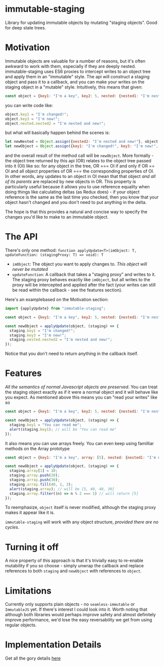 # immutable-staging
Library for updating immutable objects by mutating "staging objects". Good for deep state trees.

# Motivation
Immutable objects are valuable for a number of reasons, but it's often awkward to work with them, especially if they 
are deeply nested. immutable-staging uses ES6 proxies to intercept writes to an object tree and apply them in an "immutable" style.
The api will construct a staging object and pass it to a callback, and you can make your writes on the staging 
object in a "mutable" style. Intuitively, this means that given:

```javascript
const object = {key1: "I'm a key", key2: 5, nested: {nested1: "I'm nested!"}};
```

you can write code like:

```javascript
object.key1 = "I'm changed!";
object.key3 = "I'm new!";
object.nested.nested2 = "I'm nested and new!";
```

but what will basically happen behind the scenes is:

```javascript
let newNested = Object.assign({nested2: "I'm nested and new!"}, object.nested);
let newObject = Object.assign({key1: "I'm changed!", key3: "I'm new!", nested: newNested}, object);
```
and the overall result of the method call will be `newObject`. More formally - the object tree returned by this api (OR)
relates to the object tree passed into it (OI) like so: for any object in the tree, OR === OI if and only if OR == OI 
and all object properties of OR === the corresponding properties of OI. In other words, any updates to an object in OI 
mean that that object _and all of its parents_ are replaced by new objects in OR. This property is particularly useful 
because it allows you to use reference equality when doing things like calculating deltas (as Redux does) - if your 
object reference is the same as the last time you checked, then you know that your object hasn't changed and you don't 
need to put anything in the delta.

The hope is that this provides a natural and concise way to specify the changes you'd like to make to an immutable object.

# The API
There's only one method:
```function applyUpdate<T>(imObject: T, updateFunction: (stagingProxy: T) => void): T```
* `imObject`: The object you want to apply changes to. *This object will never be mutated*
* `updateFunction`: A callback that takes a "staging proxy" and writes to it. The staging proxy behaves exactly like `imObject`,
but all writes to the proxy will be intercepted and applied after the fact (your writes can still be read within the 
callback - see the features section). 

Here's an examplebased on the Motivation section:
```javascript
import {applyUpdate} from "immutable-staging";

const object = {key1: "I'm a key", key2: 5, nested: {nested1: "I'm nested!"}};

const newObject = applyUpdate(object, (staging) => {
  staging.key1 = "I'm changed!";
  staging.key3 = "I'm new!";
  staging.nested.nested2 = "I'm nested and new!";
});
```

Notice that you don't need to return anything in the callback itself.

# Features
*All the semantics of normal Javascript objects are preserved*. You can treat the staging object exactly as if it were a 
normal object and it will behave like you expect. As mentioned above this means you can "read your writes" like so

```javascript
const object = {key1: "I'm a key", key2: 5, nested: {nested1: "I'm nested!"}};

const newObject = applyUpdate(object, (staging) => {
  staging.key1 = "You can read me";
  alert(staging.key1); // will be "You can read me"
});
```
It also means you can use arrays freely. You can even keep using familliar methods on the Array prototype

```javascript
const object = {key1: "I'm a key", array: [5], nested: {nested1: "I'm nested!"}};

const newObject = applyUpdate(object, (staging) => {
  staging.array[1] = 10;
  staging.array.push(20);
  staging.array.push(30);
  staging.array.fill(40, 1, 3);
  alert(staging.array); // will be [5, 40, 40, 30]
  staging.array.filter((n) => n % 2 === 1) // will return [5]
});
```

To reemphasize, `object` itself is never modified, although the staging proxy makes it appear like it is.

`immutable-staging` will work with any object structure, *provided there are no cycles*.

# Turning it off
A nice property of this approach is that it's trivially easy to re-enable mutability if you so choose - simply 
unwrap the callback and replace references to both `staging` and `newObject` with references to `object`.

# Limitations
Currently only supports plain objects - no `seamless-immutable` or `ImmutableJS` yet. If there's interest I could 
look into it. Worth noting that although both libraries would perhaps improve safety and almost definitely improve 
performance, we'd lose the easy reversability we get from using regular objects.

# Implementation Details
Get all the gory details [here](https://github.com/mprast/immutable-staging/wiki/The-Gory-Details)
